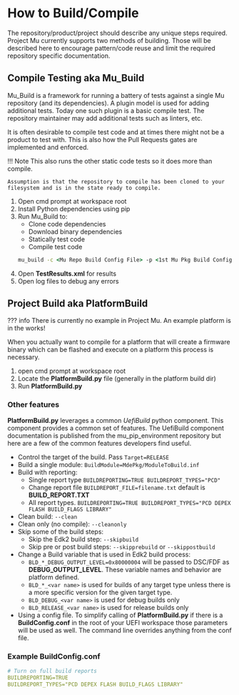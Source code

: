 # How to Build/Compile

The repository/product/project should describe any unique steps required.  Project Mu currently supports two methods of building.  Those will be described here to encourage pattern/code reuse and limit the required repository specific documentation.  

## Compile Testing aka __Mu_Build__

Mu_Build is a framework for running a battery of tests against a single Mu repository (and its dependencies).  A plugin model is used for adding additional tests.  Today one such plugin is a basic compile test.  The repository maintainer may add additional tests such as linters, etc.

It is often desirable to compile test code and at times there might not be a product to test with.  This is also how the Pull Requests gates are implemented and enforced.

!!! Note
    This also runs the other static code tests so it does more than compile.  

    Assumption is that the repository to compile has been cloned to your filesystem and is in the state ready to compile.

1. Open cmd prompt at workspace root
2. Install Python dependencies using pip
3. Run Mu_Build to:
    * Clone code dependencies
    * Download binary dependencies
    * Statically test code
    * Compile test code
    ```cmd
    mu_build -c <Mu Repo Build Config File> -p <1st Mu Pkg Build Config File> <2nd Mu Pkg Build Config File...>
    ```
4. Open __TestResults.xml__ for results
5. Open log files to debug any errors

## Project Build aka __PlatformBuild__

??? info
    There is currently no example in Project Mu. An example platform is in the works!

When you actually want to compile for a platform that will create a firmware binary which can be flashed and execute on a platform this process is necessary.  

1. open cmd prompt at workspace root
2. Locate the __PlatformBuild.py__ file (generally in the platform build dir)
3. Run __PlatformBuild.py__

### Other features

__PlatformBuild.py__ leverages a common _UefiBuild_ python component.  This component provides a common set of features.  The UefiBuild component documentation is published from the mu_pip_environment repository but here are a few of the common features developers find useful.

* Control the target of the build.  Pass `Target=RELEASE`
* Build a single module: `BuildModule=MdePkg/ModuleToBuild.inf`
* Build with reporting:
  * Single report type `BUILDREPORTING=TRUE BUILDREPORT_TYPES="PCD"`
  * Change report file `BUILDREPORT_FILE=filename.txt` default is __BUILD_REPORT.TXT__
  * All report types. `BUILDREPORTING=TRUE BUILDREPORT_TYPES="PCD DEPEX FLASH BUILD_FLAGS LIBRARY"`
* Clean build: `--clean`
* Clean only (no compile): `--cleanonly`
* Skip some of the build steps:
  * Skip the Edk2 build step: `--skipbuild`
  * Skip pre or post build steps: `--skipprebuild` or `--skippostbuild`
* Change a Build variable that is used in Edk2 build process:
  * `BLD_*_DEBUG_OUTPUT_LEVEL=0x80000004` will be passed to DSC/FDF as __DEBUG_OUTPUT_LEVEL__.  These variable names and behavior are platform defined.  
  * `BLD_*_<var name>` is used for builds of any target type unless there is a more specific version for the given target type.
  * `BLD_DEBUG_<var name>` is used for debug builds only
  * `BLD_RELEASE_<var name>` is used for release builds only
* Using a config file.  To simplify calling of __PlatformBuild.py__ if there is a __BuildConfig.conf__ in the root of your UEFI workspace those parameters will be used as well.  The command line overrides anything from the conf file.  

### Example BuildConfig.conf

```yml
# Turn on full build reports
BUILDREPORTING=TRUE
BUILDREPORT_TYPES="PCD DEPEX FLASH BUILD_FLAGS LIBRARY"
```